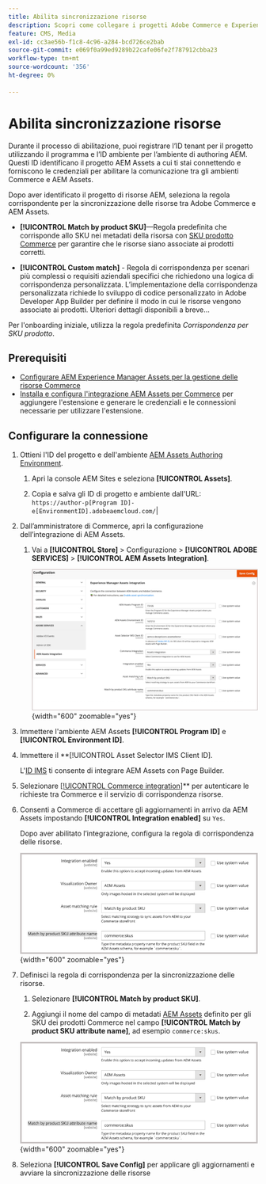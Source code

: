 ```yaml
---
title: Abilita sincronizzazione risorse
description: Scopri come collegare i progetti Adobe Commerce e Experience Manager Assets per abilitare la sincronizzazione delle risorse tra questi due sistemi.
feature: CMS, Media
exl-id: cc3ae56b-f1c8-4c96-a284-bcd726ce2bab
source-git-commit: e069f0a99ed9289b22cafe06fe2f787912cbba23
workflow-type: tm+mt
source-wordcount: '356'
ht-degree: 0%

---
```


# Abilita sincronizzazione risorse

Durante il processo di abilitazione, puoi registrare l’ID tenant per il progetto utilizzando il programma e l’ID ambiente per l’ambiente di authoring AEM. Questi ID identificano il progetto AEM Assets a cui ti stai connettendo e forniscono le credenziali per abilitare la comunicazione tra gli ambienti Commerce e AEM Assets.

Dopo aver identificato il progetto di risorse AEM, seleziona la regola corrispondente per la sincronizzazione delle risorse tra Adobe Commerce e AEM Assets.

- **[!UICONTROL Match by product SKU]**—Regola predefinita che corrisponde allo SKU nei metadati della risorsa con [SKU prodotto Commerce](https://experienceleague.adobe.com/en/docs/commerce-operations/operational-playbook/glossary#sku) per garantire che le risorse siano associate ai prodotti corretti.

- **[!UICONTROL Custom match]** - Regola di corrispondenza per scenari più complessi o requisiti aziendali specifici che richiedono una logica di corrispondenza personalizzata. L’implementazione della corrispondenza personalizzata richiede lo sviluppo di codice personalizzato in Adobe Developer App Builder per definire il modo in cui le risorse vengono associate ai prodotti. Ulteriori dettagli disponibili a breve...

Per l&#39;onboarding iniziale, utilizza la regola predefinita *Corrispondenza per SKU prodotto*.

## Prerequisiti

- [Configurare AEM Experience Manager Assets per la gestione delle risorse Commerce](#aem-assets-configure-aem)
- [Installa e configura l&#39;integrazione AEM Assets per Commerce](#aem-assets-configure-commerce.md) per aggiungere l&#39;estensione e generare le credenziali e le connessioni necessarie per utilizzare l&#39;estensione.

## Configurare la connessione

1. Ottieni l&#39;ID del progetto e dell&#39;ambiente [AEM Assets Authoring Environment](https://experienceleague.adobe.com/en/docs/experience-manager-cloud-service/content/sites/authoring/quick-start).

   1. Apri la console AEM Sites e seleziona **[!UICONTROL Assets]**.

   1. Copia e salva gli ID di progetto e ambiente dall&#39;URL:<br>`https://author-p[Program ID]-e[EnvironmentID].adobeaemcloud.com/`|

1. Dall’amministratore di Commerce, apri la configurazione dell’integrazione di AEM Assets.

   1. Vai a **[!UICONTROL Store]** > Configurazione > **[!UICONTROL ADOBE SERVICES]** > **[!UICONTROL AEM Assets Integration]**.

      ![L&#39;integrazione di AEM Assets abilita l&#39;integrazione](assets/aem-assets-integration-enable-config.png){width="600" zoomable="yes"}

1. Immettere l&#39;ambiente AEM Assets **[!UICONTROL Program ID]** e **[!UICONTROL Environment ID]**.

1. Immettere il **[!UICONTROL Asset Selector IMS Client ID].

   L&#39;[ID IMS](../getting-started/adobe-ims-config.md) ti consente di integrare AEM Assets con Page Builder.

1. Selezionare [[!UICONTROL Commerce integration]](aem-assets-configure-commerce.md#add-the-integration-to-the-commerce-environment)** per autenticare le richieste tra Commerce e il servizio di corrispondenza risorse.

1. Consenti a Commerce di accettare gli aggiornamenti in arrivo da AEM Assets impostando **[!UICONTROL Integration enabled]** su `Yes`.

   Dopo aver abilitato l’integrazione, configura la regola di corrispondenza delle risorse.

   ![Regola di corrispondenza risorse selezionate per integrazione AEM Assets](assets/aem-assets-config-matching-rule.png){width="600" zoomable="yes"}

1. Definisci la regola di corrispondenza per la sincronizzazione delle risorse.

   1. Selezionare **[!UICONTROL Match by product SKU]**.

   1. Aggiungi il nome del campo di metadati [AEM Assets](aem-assets-configure-aem.md#configure-metadata) definito per gli SKU dei prodotti Commerce nel campo **[!UICONTROL Match by product SKU attribute name]**, ad esempio `commerce:skus`.

   ![Regola di corrispondenza risorse selezionate per integrazione AEM Assets](assets/aem-assets-config-matching-rule.png){width="600" zoomable="yes"}

1. Seleziona **[!UICONTROL Save Config]** per applicare gli aggiornamenti e avviare la sincronizzazione delle risorse
